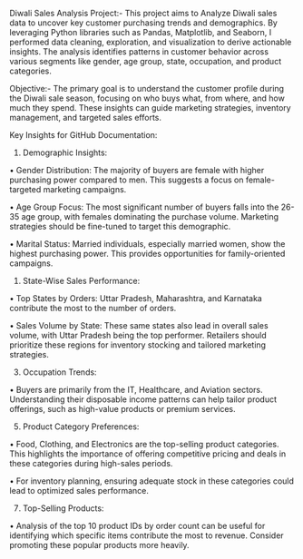 Diwali Sales Analysis Project:- 
This project aims to Analyze Diwali sales data to uncover key customer purchasing trends and demographics. By leveraging Python libraries such as Pandas, Matplotlib, and Seaborn, I performed data cleaning, exploration, and visualization to derive actionable insights. The analysis identifies patterns in customer behavior across various segments like gender, age group, state, occupation, and product categories.

Objective:- 
The primary goal is to understand the customer profile during the Diwali sale season, focusing on who buys what, from where, and how much they spend. These insights can guide marketing strategies, inventory management, and targeted sales efforts.

Key Insights for GitHub Documentation:
1. Demographic Insights:
   
•	Gender Distribution: The majority of buyers are female with higher purchasing power compared to men. This suggests a focus on female-targeted marketing campaigns.

•	Age Group Focus: The most significant number of buyers falls into the 26-35 age group, with females dominating the purchase volume. Marketing strategies should be fine-tuned to target this demographic.

•	Marital Status: Married individuals, especially married women, show the highest purchasing power. This provides opportunities for family-oriented campaigns.

1.	State-Wise Sales Performance:
   
•	Top States by Orders: Uttar Pradesh, Maharashtra, and Karnataka contribute the most to the number of orders.

•	Sales Volume by State: These same states also lead in overall sales volume, with Uttar Pradesh being the top performer. Retailers should prioritize these regions for inventory stocking and tailored marketing strategies.

3.	Occupation Trends:

•	Buyers are primarily from the IT, Healthcare, and Aviation sectors. Understanding their disposable income patterns can help tailor product offerings, such as high-value products or premium services.

5.	Product Category Preferences:
   
•	Food, Clothing, and Electronics are the top-selling product categories. This highlights the importance of offering competitive pricing and deals in these categories during high-sales periods.

•	For inventory planning, ensuring adequate stock in these categories could lead to optimized sales performance.

7.	Top-Selling Products:
   
•	Analysis of the top 10 product IDs by order count can be useful for identifying which specific items contribute the most to revenue. Consider promoting these popular products more heavily.

